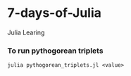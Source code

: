 # 7-days-of-Julia
Julia Learing

### To run pythogorean triplets

` julia pythogorean_triplets.jl <value> `

